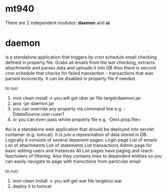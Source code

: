 # mt940
There are 2 independent modules:
**daemon** and **ui**

# daemon
 is a standalone application that triggers by cron schedule email checking 
defined in property file. Grabs all emails from the last checking, extracts attachments
and parses data and uploads it into DB
Also there is second cron schedule that checks for failed transaction - transactions that
was parsed incorrectly. It can be disabled in property file if needed 

to run:
1. mvn clean install -> you will get uber jar file target/daemon.jar
2. java -jar daemon.jar
3. you can override any property via command line e.g. -DdataSource.user=user1
4. or you can even pass whole property file e.g. -Dext.prop.file=<path to ext file>


#ui
 is a standalone web application that should be deployed into servlet container
(e.g. tomcat). It is just a represntation of data stored in DB. Logically it consists
of several depenent pages:
Login page
List of emails
List of attachments
List of statements
List transactions
Admin page for basic editing users and Instances
All List pages have paging and reach feachuters of filtering. Also they contains links
to dependent entities so you can easily navigate to page with transctions from particular
email   

to run:
1. mvn clean install -> you will get war file target/ui.war
2. deploy it to tomcat